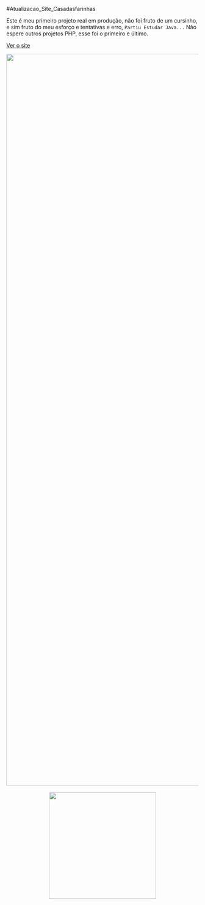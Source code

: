 #Atualizacao_Site_Casadasfarinhas



Este é meu primeiro projeto real em produção, não foi fruto de um cursinho, e sim fruto do meu esforço e tentativas e erro, 
```Partiu Estudar Java...``` Não espere outros projetos PHP, esse foi o primeiro e último.
  
<a href="https://casadasfarinhas.com.br" target="_blank">
  <p>Ver o site</p>
  <img src="https://github.com/leandroSJ/Atualizacao_site_Casadasfarinhas/blob/main/Captura%20de%20tela%20de%202023-08-14%2020-38-09.png" width="1920px" target="_blank"/>     
</a>  
  <div align="center">
    
<br>
    <img src="https://cdn.dribbble.com/users/363821/screenshots/3329508/media/c6bcd3e0db9e5d03fa06c3aef5d5ef2f.gif" height="280em" target="_blank"/>

</div>
